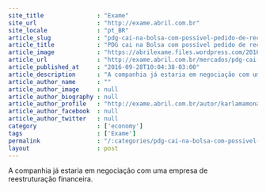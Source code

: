 ```yaml
---
site_title               : "Exame"
site_url                 : "http://exame.abril.com.br"
site_locale              : "pt_BR"
article_slug             : "pdg-cai-na-bolsa-com-possivel-pedido-de-recuperacao-judicial"
article_title            : "PDG cai na Bolsa com possível pedido de recuperação judicial"
article_image            : "https://abrilexame.files.wordpress.com/2016/10/size_960_16_9_pdg1.jpg?quality=70&strip=all&w=960"
article_url              : "http://exame.abril.com.br/mercados/pdg-cai-na-bolsa-com-possivel-pedido-de-recuperacao-judicial/"
article_published_at     : "2016-09-28T10:04:38-03:00"
article_description      : "A companhia já estaria em negociação com uma empresa de reestruturação financeira."
article_author_name      : ""
article_author_image     : null
article_author_biography : null
article_author_profile   : "http://exame.abril.com.br/autor/karlamamona/"
article_author_facebook  : null
article_author_twitter   : null
category                 : ['economy']
tags                     : ['Exame']
permalink                : "/:categories/pdg-cai-na-bolsa-com-possivel-pedido-de-recuperacao-judicial/"
layout                   : post
---
```


A companhia já estaria em negociação com uma empresa de reestruturação financeira.
